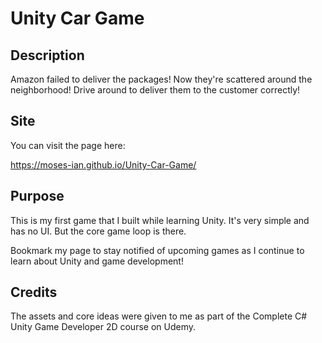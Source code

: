 # Unity Car Game

## Description

Amazon failed to deliver the packages! Now they're scattered around the neighborhood! Drive around to deliver them to the customer correctly!

## Site

You can visit the page here:

https://moses-ian.github.io/Unity-Car-Game/

## Purpose

This is my first game that I built while learning Unity. It's very simple and has no UI. But the core game loop is there.

Bookmark my page to stay notified of upcoming games as I continue to learn about Unity and game development!

## Credits

The assets and core ideas were given to me as part of the Complete C# Unity Game Developer 2D course on Udemy.